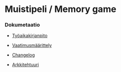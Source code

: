 # Muistipeli / Memory game

### Dokumetaatio

- [Työaikakirjanpito](https://github.com/Savones/ot-harjoitustyo/blob/master/memomy_game/dokumentaatio/tyoaikakirjanpito.md)

- [Vaatimusmäärittely](https://github.com/Savones/ot-harjoitustyo/blob/master/memomy_game/dokumentaatio/vaatimusmaarittely.md)

- [Changelog](https://github.com/Savones/ot-harjoitustyo/blob/master/memomy_game/dokumentaatio/changelog.md)

- [Arkkitehtuuri](https://github.com/Savones/ot-harjoitustyo/blob/master/memomy_game/dokumentaatio/arkkitehtuuri.md)

